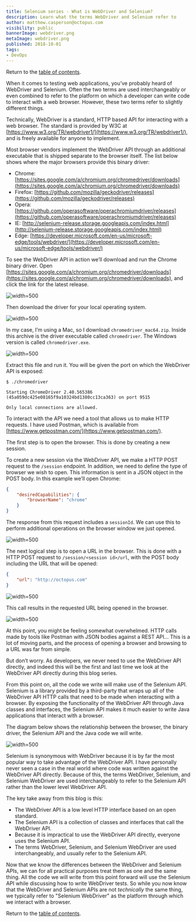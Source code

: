 ```yaml
---
title: Selenium series - What is WebDriver and Selenium?
description: Learn what the terms WebDriver and Selenium refer to
author: matthew.casperson@octopus.com
visibility: public
bannerImage: webdriver.png
metaImage: webdriver.png
published: 2018-10-01
tags:
- DevOps
---
```


Return to the [table of contents](../0-toc/webdriver-toc.md).

When it comes to testing web applications, you’ve probably heard of WebDriver and Selenium. Often the two terms are used interchangeably or even combined to refer to the platform on which a developer can write code to interact with a web browser. However, these two terms refer to slightly different things.

Technically, WebDriver is a standard, HTTP based API for interacting with a web browser. The standard is provided by W3C at [https://www.w3.org/TR/webdriver1/](https://www.w3.org/TR/webdriver1/), and is freely available for anyone to implement. 

Most browser vendors implement the WebDriver API through an additional executable that is shipped separate to the browser itself. The list below shows where the major browsers provide this binary driver:

-   Chrome: [https://sites.google.com/a/chromium.org/chromedriver/downloads](https://sites.google.com/a/chromium.org/chromedriver/downloads)
-   Firefox: [https://github.com/mozilla/geckodriver/releases](https://github.com/mozilla/geckodriver/releases)
-   Opera: [https://github.com/operasoftware/operachromiumdriver/releases](https://github.com/operasoftware/operachromiumdriver/releases)
-   IE: [http://selenium-release.storage.googleapis.com/index.html](http://selenium-release.storage.googleapis.com/index.html)
-   Edge: [https://developer.microsoft.com/en-us/microsoft-edge/tools/webdriver/](https://developer.microsoft.com/en-us/microsoft-edge/tools/webdriver/)

To see the WebDriver API in action we’ll download and run the Chrome binary driver. Open [https://sites.google.com/a/chromium.org/chromedriver/downloads](https://sites.google.com/a/chromium.org/chromedriver/downloads), and click the link for the latest release.

![](image1.png "width=500")

Then download the driver for your local operating system.

![](image2.png "width=500")

In my case, I’m using a Mac, so I download `chromedriver_mac64.zip`. Inside this archive is the driver executable called `chromedriver`. The Windows version is called `chromedriver.exe`.

![](image3.png "width=500")

Extract this file and run it. You will be given the port on which the WebDriver API is exposed:

```
$ ./chromedriver

Starting ChromeDriver 2.40.565386
(45a059dc425e08165f9a10324bd1380cc13ca363) on port 9515

Only local connections are allowed.
```

To interact with the API we need a tool that allows us to make HTTP requests. I have used Postman, which is available from [https://www.getpostman.com/](https://www.getpostman.com/).

The first step is to open the browser. This is done by creating a new session.

To create a new session via the WebDriver API, we make a HTTP POST request to the `/session` endpoint. In addition, we need to define the type of browser we wish to open. This information is sent in a JSON object in the POST body. In this example we’ll open Chrome:

```json
{
	"desiredCapabilities": {
		"browserName": "chrome"
	}
}
```

The response from this request includes a `sessionId`. We can use this to perform additional operations on the browser window we just opened.

![](image4.png "width=500")

The next logical step is to open a URL in the browser. This is done with a HTTP POST request to `/session/<session id>/url`, with the POST body including the URL that will be opened:

```json
{
	"url": "http://octopus.com"
}
```

![](image5.png "width=500")

This call results in the requested URL being opened in the browser.

![](image6.png "width=500")

At this point, you might be feeling somewhat overwhelmed. HTTP calls made by tools like Postman with JSON bodies against a REST API… This is a lot of moving parts, and the process of opening a browser and browsing to a URL was far from simple.

But don’t worry. As developers, we never need to use the WebDriver API directly, and indeed this will be the first and last time we look at the WebDriver API directly during this blog series.

From this point on, all the code we write will make use of the Selenium API. Selenium is a library provided by a third-party that wraps up all of the WebDriver API HTTP calls that need to be made when interacting with a browser. By exposing the functionality of the WebDriver API through Java classes and interfaces, the Selenium API makes it much easier to write Java applications that interact with a browser.

The diagram below shows the relationship between the browser, the binary driver, the Selenium API and the Java code we will write.

![](image7.png "width=500")

Selenium is synonymous with WebDriver because it is by far the most popular way to take advantage of the WebDriver API. I have personally never seen a case in the real world where code was written against the WebDriver API directly. Because of this, the terms WebDriver, Selenium, and Selenium WebDriver are used interchangeably to refer to the Selenium API rather than the lower level WebDriver API.

The key take away from this blog is this:

-   The WebDriver API is a low level HTTP interface based on an open standard.
-   The Selenium API is a collection of classes and interfaces that call the WebDriver API.
-   Because it is impractical to use the WebDriver API directly, everyone uses the Selenium API.
-   The terms WebDriver, Selenium, and Selenium WebDriver are used interchangeably, and usually refer to the Selenium API.

Now that we know the differences between the WebDriver and Selenium APIs, we can for all practical purposes treat them as one and the same thing. All the code we will write from this point forward will use the Selenium API while discussing how to write WebDriver tests. So while you now know that the WebDriver and Selenium APIs are not *technically* the same thing, we typically refer to "Selenium WebDriver" as the platform through which we interact with a browser.

Return to the [table of contents](../0-toc/webdriver-toc.md).
